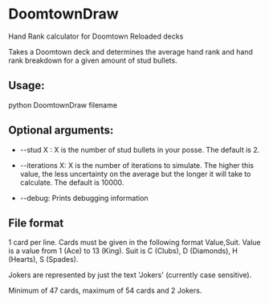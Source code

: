 # DoomtownDraw
Hand Rank calculator for Doomtown Reloaded decks

Takes a Doomtown deck and determines the average hand rank and hand rank breakdown for a given amount of stud bullets.

Usage:
------
python DoomtownDraw filename

Optional arguments:
-------------------

* --stud X : X is the number of stud bullets in your posse. The default is 2.

* --iterations X: X is the number of iterations to simulate. The higher this value, the less uncertainty on the average but the longer it will take to calculate. The default is 10000.
              
* --debug: Prints debugging information              

File format
----------

1 card per line. Cards must be given in the following format Value,Suit. Value is a value from 1 (Ace) to 13 (King). Suit is C (Clubs), D (Diamonds), H (Hearts), S (Spades). 

Jokers are represented by just the text 'Jokers' (currently case sensitive).

Minimum of 47 cards, maximum of 54 cards and 2 Jokers.
